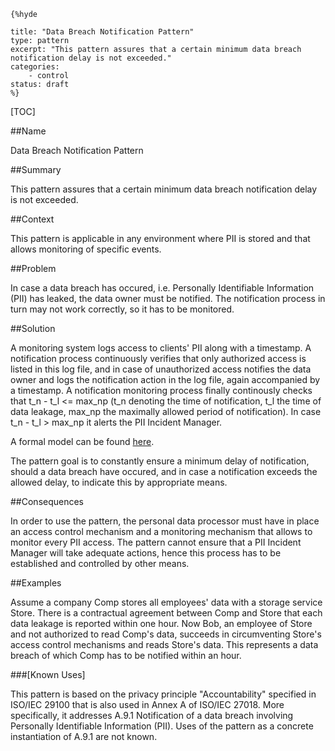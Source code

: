     {%hyde

    title: "Data Breach Notification Pattern"
    type: pattern
    excerpt: "This pattern assures that a certain minimum data breach
    notification delay is not exceeded."
    categories: 
        - control
    status: draft
    %}

[TOC]

##Name
<!--Primary name the pattern is known by.-->

Data Breach Notification Pattern

<!--###[Also Known As]-->
<!-- All other names the pattern is known by.-->



##Summary
<!-- One short paragraph summarising the pattern.-->

This pattern assures that a certain minimum data breach notification delay is not exceeded.

##Context
<!-- The situations in which the pattern may apply.-->

This pattern is applicable in any environment where PII is stored and that allows monitoring of specific events.

##Problem
<!-- The problem a pattern addresses, including a list of forces describing why a problem might be difficult to solve.-->

In case a data breach has occured, i.e. Personally Identifiable Information (PII) has leaked, the data owner must be notified. The notification process in turn may not work correctly, so it has to be monitored.

##Solution
<!-- A concise description of how the pattern addresses the problem.-->

A monitoring system logs access to clients' PII along with a timestamp. A notification process continuously verifies that only authorized access is listed in this log file, and in case of unauthorized access notifies the data owner and logs the notification action in the log file, again accompanied by a timestamp. A notification monitoring process finally continously checks that t_n - t_l <= max_np (t_n denoting the time of notification, t_l the time of data leakage, max_np the maximally allowed period of notification). In case t_n - t_l > max_np it alerts the PII Incident Manager.

A formal model can be found [here](http://sit.sit.fraunhofer.de/smv/pattern-models/Data-Breach-Notification-pattern-model.pdf).

<!--goals-->
The pattern goal is to constantly ensure a minimum delay of notification, should a data breach have occured, and in case a notification exceeds the allowed delay, to indicate this by appropriate means.

<!--###[Structure]-->
<!--A detailed specification of the structural aspects of the pattern. A class diagram if applicable.-->



<!--###[Implementation]-->
<!--Guidelines for implementing the pattern; code fragments; suggested PETS; policy fragments.-->



##Consequences
<!--The advantages (benefits) and disadvantages (liabilities) of applying the pattern.-->



<!--constraints and consequences-->
In order to use the pattern, the personal data processor must have in place an access control mechanism and a monitoring mechanism that allows to monitor every PII access. The pattern cannot ensure that a PII Incident Manager will take adequate actions, hence this process has to be established and controlled by other means.

<!--###[Constraints]-->
<!-- limitations as a consequence of applying the pattern.-->



##Examples
<!--Motivational example to see how the pattern is applied.-->

Assume a company Comp stores all employees' data with a storage service Store. There is a contractual agreement between Comp and Store that each data leakage is reported within one hour. Now Bob, an employee of Store and not authorized to read Comp's data, succeeds in circumventing Store's access control mechanisms and reads Store's data. This represents a data breach of which Comp has to be notified within an hour.

###[Known Uses]
<!-- Pointers to various applications of the pattern.-->

This pattern is based on the privacy principle "Accountability" specified in ISO/IEC 29100 that is also used in Annex A of ISO/IEC 27018. More specifically, it addresses A.9.1 Notification of a data breach involving Personally Identifiable Information (PII). Uses of the pattern as a concrete instantiation of A.9.1 are not known.

<!--##See Also-->
<!-- Any pointers to relevant information, not contained in the subfields below.-->



<!--###[Related Patterns]-->
<!-- Supporting and conflicting patterns-->



<!--###[Sources]-->
<!-- References to the original source of the pattern.-->



<!--##General Comments-->
<!-- Separate discussion on the pattern.-->



<!--##Categories-->
<!-- Placeholder for future agreed upon categories as per collaboration's evaluation.-->



<!--##Tags-->
<!-- User definable descriptors for additional correlation.-->


